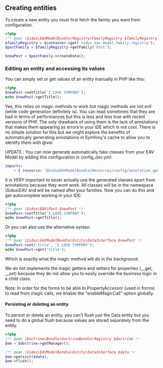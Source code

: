 ## Creating entities
To create a new entity you must first fetch the family you want from configuration.

````php
<?php
/** @var \Sidus\EAVModelBundle\Registry\FamilyRegistry $familyRegistry */
$familyRegistry = $container->get('sidus_eav_model.family.registry');
$postFamily = $familyRegistry->getFamily('Post');

$newPost = $postFamily->createData();
````

### Editing an entity and accessing its values
You can simply set or get values of an entity manually in PHP like this:

````php
<?php
$newPost->setTitle('I LOVE SYMFONY');
echo $newPost->getTitle();
````

Yes, this relies on magic methods to work but magic methods are not evil (while code generation definitely is). You can
read sometimes that they are bad in terms of performances but this is less and less true with recent versions of PHP.
The only drawback of using them is the lack of annotations that makes them appearing as errors in your IDE which is not
cool. There is no simple solution for this but we might explore the benefits of automatically generating annotations in
Symfony's cache to allow you to identify them with @var.

UPDATE : You can now generate automatically fake classes from your EAV Model by adding this configuration in
config_dev.yml:

````yml
imports:
    - { resource: '@SidusEAVModelBundle/Resources/config/annotation_generator.yml' }
````

It is VERY important to never actually use the generated classes apart from annotations because they wont work.
All classes will be in the namespace \Sidus\EAV and will be named after your families.
Now you can do this and get autocomplete working in your IDE:

````php
<?php
/** @var \Sidus\EAV\Post $newPost */
$newPost->setTitle('I LOVE SYMFONY');
echo $newPost->getTitle();
````

Or you can also use the alternative syntax:

````php
<?php
/** @var \Sidus\EAVModelBundle\Entity\DataInterface $newPost */
$newPost->set('title', 'I LOVE SYMFONY');
echo $newPost->get('title');
````

Which is exactly what the magic method will do in the background.

We do not implements the magic getters and setters for properties (\__get, \__set) because they do not allow you to
easily override the business logic in a child class.

Note: In order for the forms to be able to PropertyAccessor (used in forms) to read from magic calls, we enable the
"enableMagicCall" option globally.

#### Persisting or deleting an entity
To persist or delete an entity, you can't flush just the Data entity but you need to do a global flush because values
are stored separately from the entity.

````php
<?php
/** @var \Doctrine\Bundle\DoctrineBundle\Registry $doctrine */
$em = $doctrine->getManager();

/** @var \Sidus\EAVModelBundle\Entity\DataInterface $data */
$em->persist($data);
$em->flush();
````
